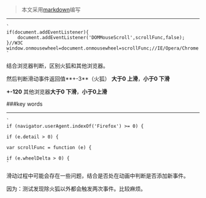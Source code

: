>本文采用[markdown](http://www.bootcdn.cn/markdown.js/)编写
***
    `
    if(document.addEventListener){
        document.addEventListener('DOMMouseScroll',scrollFunc,false);
    }//W3C
    window.onmousewheel=document.onmousewheel=scrollFunc;//IE/Opera/Chrome
    `

结合浏览器判断，区别火狐和其他浏览器。

然后判断滑动事件返回值**+-3**（火狐） **大于0 上滑**，**小于0 下滑**

**+-120** 其他浏览器**大于0 下滑**，**小于0上滑**

###key words
***
    `
    if (navigator.userAgent.indexOf('Firefox') >= 0) {

    if (e.detail > 0) {

    var scrollFunc = function (e) {

    if (e.wheelDelta > 0) {
    `

滑动过程中可能会存在一些问题，结合是否处在动画中判断是否添加新事件。

因为：测试发现除火狐以外都会触发两次事件。比较麻烦。
